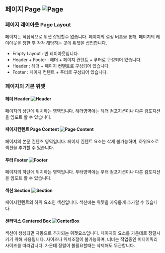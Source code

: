 ## 페이지 Page ![Page](/img/widget/IUPage.png)<br />

### 페이지 레이아웃 Page Layout
페이지는 직접적으로 위젯 삽입할수 없습니다. 페이지의 설정 버튼을 통해, 페이지의 레이아웃을 정한 후 각각 해당하는 곳에 위젯을 삽입합니다.

* Empty Layout : 빈 레이아웃입니다.
* Header + Footer : 헤더 + 페이지 컨텐트 + 푸터로 구성되어 있습니다.
* Header : 헤더 + 페이지 컨텐트로 구성되어 있습니다.
* Footer : 페이지 컨텐트 + 푸터로 구성되어 있습니다.

### 페이지의 기본 위젯
#### 헤더 Header ![Header](/img/widget/IUHeader.png)
페이지의 상단에 위치하는 영역입니다. 헤더영역에는 헤더 컴포지션이나 다른 컴포지션을 임포트 할 수 있습니다.

#### 페이지컨텐트 Page Content ![Page Content](/img/widget/IUPageContent.png)
페이지의 본문 컨텐츠 영역입니다. 페이지 컨텐트 요소는 삭제 불가능하며, 하위요소로 섹션을 추가할 수 있습니다.

#### 푸터 Footer ![Footer](/img/widget/IUFooter.png)
페이지의 하단에 위치하는 영역입니다. 푸터영역에는 푸터 컴포지션이나 다른 컴포지션을 임포트 할 수 있습니다.

#### 섹션 Section ![Section](/img/widget/IUSection.png)
페이지컨텐트의 하위 요소인 섹션입니다. 섹션에는 위젯을 자유롭게 추가할 수 있습니다.

#### 센터박스 Centered Box ![CenterBox](/img/widget/IUCenterBox.png)
섹션이 생성되면 자동으로 추가되는 위젯요소입니다. 페이지의 요소를 가운데로 정렬시키기 위해 사용됩니다. 사이즈나 위치조절이 불가능하며, 너비는 작업중인 미디어쿼리 사이즈를 따라갑니다. 가운데 정렬이 불필요할때는 삭제해도 무관합니다.

